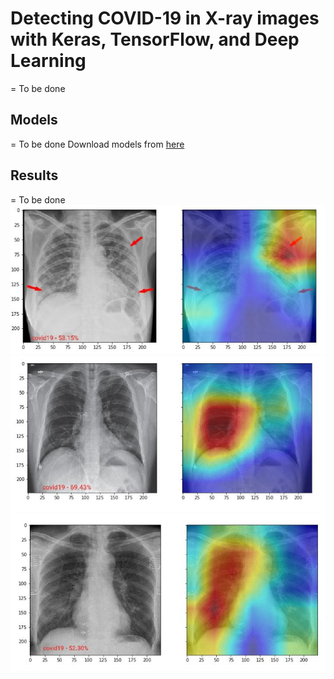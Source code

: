 # Detecting COVID-19 in X-ray images with Keras, TensorFlow, and Deep Learning

= To be done



## Models
= To be done
Download models from [here](https://drive.google.com/file/d/1Q3MfZUbYUJRcCEHGvz3S40RFomj5t6X-/view?usp=sharing)





## Results
= To be done
![alt text](https://raw.githubusercontent.com/sohaib-l/covid19/master/data/examples/0.jpg)
![alt text](https://raw.githubusercontent.com/sohaib-l/covid19/master/data/examples/1.jpg)
![alt text](https://raw.githubusercontent.com/sohaib-l/covid19/master/data/examples/2.jpg)
